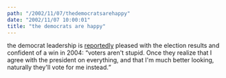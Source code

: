 ```yaml
---
path: "/2002/11/07/thedemocratsarehappy" 
date: "2002/11/07 10:00:01" 
title: "the democrats are happy" 
---
```

<p>the democrat leadership is <a href="http://www.busybusybusy.com/b3_arc_02_1104.shtml#November62002100AMPT">reportedly</a> pleased with the election results and confident of a win in 2004: <q>voters aren't stupid. Once they realize that I agree with the president on everything, and that I'm much better looking, naturally they'll vote for me instead.</q></p>